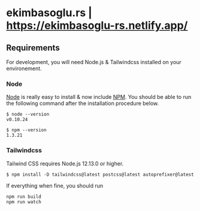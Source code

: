 # ekimbasoglu.rs  |  https://ekimbasoglu-rs.netlify.app/

## Requirements
For development, you will need Node.js & Tailwindcss installed on your environement.

### Node

[Node](http://nodejs.org/) is really easy to install & now include [NPM](https://npmjs.org/).
You should be able to run the following command after the installation procedure
below.

    $ node --version
    v0.10.24

    $ npm --version
    1.3.21
    
### Tailwindcss

Tailwind CSS requires Node.js 12.13.0 or higher.

    $ npm install -D tailwindcss@latest postcss@latest autoprefixer@latest
    
If everything when fine, you should run

    npm run build
    npm run watch

